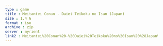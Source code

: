 ```yaml
---
type : game
title : Meitantei Conan - Daiei Teikoku no Isan (Japan)
size : 1.4 G
format : iso
archive : zip
server : myrient
link2 : Meitantei%20Conan%20-%20Daiei%20Teikoku%20no%20Isan%20%28Japan%29
---
```

